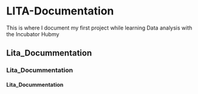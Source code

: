 # LITA-Documentation
This is where I document my first project while learning Data analysis with the Incubator Hubmy 
## Lita_Docummentation
### Lita_Docummentation
#### Lita_Docummentation
